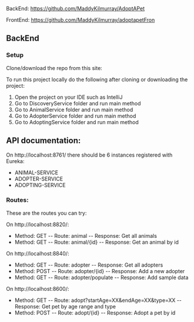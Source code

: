 BackEnd: https://github.com/MaddyKilmurray/AdoptAPet

FrontEnd: https://github.com/MaddyKilmurray/adoptapetFron


## BackEnd 

### Setup

Clone/download the repo from this site:

To run this project locally do the following after cloning or downloading the project:

<ol>
  <li> Open the project on your IDE such as IntelliJ </li>
  <li> Go to DiscoveryService folder and run main method </li>
  <li> Go to AnimalService folder and run main method </li>
  <li> Go to AdopterService folder and run main method </li>
  <li> Go to AdoptingService folder and run main method </li>

</ol>

## API documentation:

On http://localhost:8761/
there should be 6 instances registered with Eureka: 
<ul>
    <li>ANIMAL-SERVICE </li>
    <li>ADOPTER-SERVICE</li>
    <li>ADOPTING-SERVICE</li>
</ul>



### Routes:
These are the routes you can try:

On http://localhost:8820/:
<ul>
<li> Method: GET -- Route: animal -- Response: Get all animals </li>
<li> Method: GET -- Route: animal/{id} -- Response: Get an animal by id </li>

</ul>

On http://localhost:8840/:
<ul>
<li> Method: GET -- Route: adopter -- Response: Get all adopters </li>
<li> Method: POST -- Route: adopter/{id} -- Response: Add a new adopter </li>
 <li> Method: GET -- Route: adopter/populate -- Response: Add sample data </li>
</ul>

On http://localhost:8600/:
<ul>
<li> Method: GET -- Route: adopt?startAge=XX&endAge=XX&type=XX -- Response: Get pet by age range and type </li>
<li> Method: POST -- Route: adopt/{id} -- Response: Adopt a pet by id </li>
</ul>
